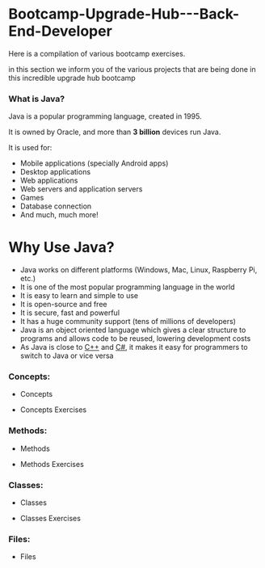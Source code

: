 # Bootcamp-Upgrade-Hub---Back-End-Developer
Here is a compilation of various bootcamp exercises.

in this section we inform you of the various projects that are being done in this incredible upgrade hub bootcamp



<h3>What is Java?</h3>

Java is a popular programming language, created in 1995.

It is owned by Oracle, and more than **3 billion** devices run Java.

It is used for:

- Mobile applications (specially Android apps)
- Desktop applications
- Web applications
- Web servers and application servers
- Games
- Database connection
- And much, much more!

# Why Use Java?

- Java works on different platforms (Windows, Mac, Linux, Raspberry Pi, etc.)
- It is one of the most popular programming language in the world
- It is easy to learn and simple to use
- It is open-source and free
- It is secure, fast and powerful
- It has a huge community support (tens of millions of developers)
- Java is an object oriented language which gives a clear structure to programs and allows code to be reused, lowering development costs
- As Java is close to [C++](https://www.w3schools.com/cpp/default.asp) and [C#](https://www.w3schools.com/cs/default.asp), it makes it easy for programmers to switch to Java or vice versa

### Concepts:

- Concepts

- Concepts Exercises 

### Methods:

- Methods

- Methods Exercises

### Classes:

- Classes

- Classes Exercises

### Files:

- Files
